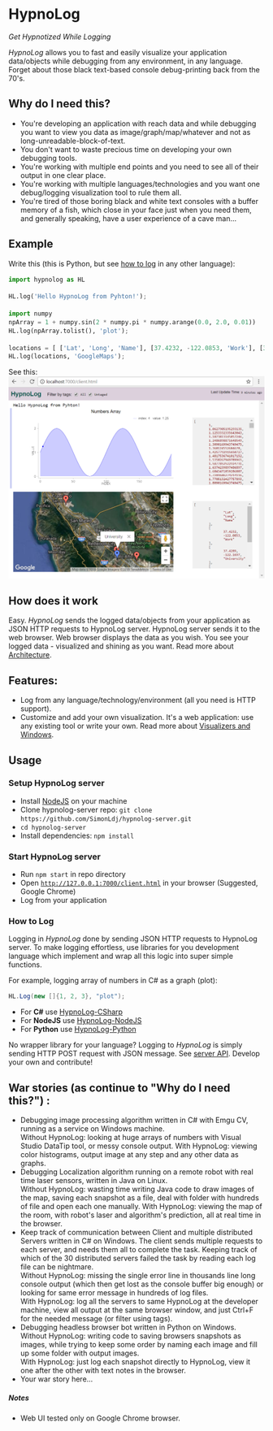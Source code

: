 HypnoLog
==========================
*Get Hypnotized While Logging*

*HypnoLog* allows you to fast and easily visualize your application data/objects while debugging from any environment, in any language. Forget about those black text-based console debug-printing back from the 70's.

## Why do I need this?
- You're developing an application with reach data and while debugging you want to view you data as image/graph/map/whatever and not as long-unreadable-block-of-text. 
- You don't want to waste precious time on developing your own debugging tools.
- You're working with multiple end points and you need to see all of their output in one clear place.
- You're working with multiple languages/technologies and you want one debug/logging visualization tool to rule them all.
- You're tired of those boring black and white text consoles with a buffer memory of a fish, which close in your face just when you need them, and generally speaking, have a user experience of a cave man...

## Example
Write this (this is Python, but see [how to log](#how-to-log) in any other language):
```python
import hypnolog as HL

HL.log('Hello HypnoLog from Pyhton!');

import numpy
npArray = 1 + numpy.sin(2 * numpy.pi * numpy.arange(0.0, 2.0, 0.01))
HL.log(npArray.tolist(), 'plot');

locations = [ ['Lat', 'Long', 'Name'], [37.4232, -122.0853, 'Work'], [37.4289, -122.1697, 'University'], [37.6153, -122.3900, 'Airport'], [37.4422, -122.1731, 'Shopping'] ];
HL.log(locations, 'GoogleMaps');
```

See this:
![alt text](/doc/images/screenshot_hypnolog-python-example.png "HypnoLog UI screenshot")

## How does it work
Easy. *HypnoLog* sends the logged data/objects from your application as JSON HTTP requests to HypnoLog server. HypnoLog server sends it to the web browser. Web browser displays the data as you wish. You see your logged data - visualized and shining as you want. Read more about [Architecture](/doc/architecture.md).

## Features:
- Log from any language/technology/environment (all you need is HTTP support).
- Customize and add your own visualization. It's a web application: use any existing tool or write your own. Read more about [Visualizers and Windows](/doc/visualizersAndWindows.md).

## Usage

### Setup HypnoLog server
- Install [NodeJS](https://nodejs.org/) on your machine
- Clone hypnolog-server repo: `git clone https://github.com/SimonLdj/hypnolog-server.git`
- `cd hypnolog-server`
- Install dependencies: `npm install`

### Start HypnoLog server
- Run `npm start` in repo directory
- Open [`http://127.0.0.1:7000/client.html`](http://127.0.0.1:7000/client.html) in your browser (Suggested, Google Chrome)
- Log from your application

### How to Log
Logging in *HypnoLog* done by sending JSON HTTP requests to HypnoLog server. To make logging effortless, use libraries for you development language which implement and wrap all this logic into super simple functions.

For example, logging array of numbers in C# as a graph (plot):
```csharp
HL.Log(new []{1, 2, 3}, "plot");
```

- For **C#** use [HypnoLog-CSharp](https://github.com/SimonLdj/hypnolog-csharp)
- For **NodeJS** use [HypnoLog-NodeJS](https://github.com/SimonLdj/hypnolog-nodejs)
- For **Python** use [HypnoLog-Python ](https://github.com/SimonLdj/hypnolog-python)

No wrapper library for your language? Logging to *HypnoLog* is simply sending HTTP POST request with JSON message. See [server API](/doc/api-doc.md). Develop your own and contribute!

## War stories (as continue to "Why do I need this?") :
- Debugging image processing algorithm written in C# with Emgu CV, running as a service on Windows machine.  
  Without HypnoLog: looking at huge arrays of numbers with Visual Studio DataTip tool, or messy console output.
  With HypnoLog: viewing color histograms, output image at any step and any other data as graphs.  
- Debugging Localization algorithm running on a remote robot with real time laser sensors, written in Java on Linux.  
  Without HypnoLog: wasting time writing Java code to draw images of the map, saving each snapshot as a file, deal with folder with hundreds of file and open each one manually.
  With HypnoLog: viewing the map of the room, with robot's laser and algorithm's prediction, all at real time in the browser.  
- Keep track of communication between Client and multiple distributed Servers written in C# on Windows. The client sends multiple requests to each server, and needs them all to complete the task. Keeping track of which of the 30 distributed servers failed the task by reading each log file can be nightmare.  
  Without HypnoLog: missing the single error line in thousands line long console output (which then get lost as the console buffer big enough) or looking for same error message in hundreds of log files.  
  With HypnoLog: log all the servers to same HypnoLog at the developer machine, view all output at the same browser window, and just Ctrl+F for the needed message (or filter using tags). 
- Debugging headless browser bot written in Python on Windows.  
  Without HypnoLog: writing code to saving browsers snapshots as images, while trying to keep some order by naming each image and fill up some folder with output images.  
  With HypnoLog: just log each snapshot directly to HypnoLog, view it one after the other with text notes in the browser.
- Your war story here...

##### Notes
- Web UI tested only on Google Chrome browser.


